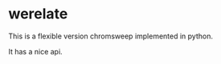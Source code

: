 werelate
========

This is a flexible version chromsweep implemented in python.

It has a nice api.
